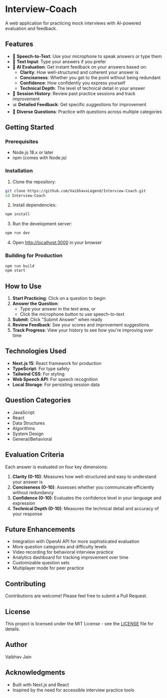 # Interview-Coach

A web application for practicing mock interviews with AI-powered evaluation and feedback.

## Features

- 🎤 **Speech-to-Text**: Use your microphone to speak answers or type them
- 📝 **Text Input**: Type your answers if you prefer
- 🤖 **AI Evaluation**: Get instant feedback on your answers based on:
  - **Clarity**: How well-structured and coherent your answer is
  - **Conciseness**: Whether you get to the point without being redundant
  - **Confidence**: How confidently you express yourself
  - **Technical Depth**: The level of technical detail in your answer
- 💾 **Session History**: Review past practice sessions and track improvement
- 📊 **Detailed Feedback**: Get specific suggestions for improvement
- 🎯 **Diverse Questions**: Practice with questions across multiple categories

## Getting Started

### Prerequisites

- Node.js 18.x or later
- npm (comes with Node.js)

### Installation

1. Clone the repository:
```bash
git clone https://github.com/VaibhavxLegend/Interview-Coach.git
cd Interview-Coach
```

2. Install dependencies:
```bash
npm install
```

3. Run the development server:
```bash
npm run dev
```

4. Open [http://localhost:3000](http://localhost:3000) in your browser

### Building for Production

```bash
npm run build
npm start
```

## How to Use

1. **Start Practicing**: Click on a question to begin
2. **Answer the Question**: 
   - Type your answer in the text area, or
   - Click the microphone button to use speech-to-text
3. **Submit**: Click "Submit Answer" when ready
4. **Review Feedback**: See your scores and improvement suggestions
5. **Track Progress**: View your history to see how you're improving over time

## Technologies Used

- **Next.js 15**: React framework for production
- **TypeScript**: For type safety
- **Tailwind CSS**: For styling
- **Web Speech API**: For speech recognition
- **Local Storage**: For persisting session data

## Question Categories

- JavaScript
- React
- Data Structures
- Algorithms
- System Design
- General/Behavioral

## Evaluation Criteria

Each answer is evaluated on four key dimensions:

1. **Clarity (0-10)**: Measures how well-structured and easy to understand your answer is
2. **Conciseness (0-10)**: Assesses whether you communicate efficiently without redundancy
3. **Confidence (0-10)**: Evaluates the confidence level in your language and expression
4. **Technical Depth (0-10)**: Measures the technical detail and accuracy of your response

## Future Enhancements

- Integration with OpenAI API for more sophisticated evaluation
- More question categories and difficulty levels
- Video recording for behavioral interview practice
- Analytics dashboard for tracking improvement over time
- Customizable question sets
- Multiplayer mode for peer practice

## Contributing

Contributions are welcome! Please feel free to submit a Pull Request.

## License

This project is licensed under the MIT License - see the [LICENSE](LICENSE) file for details.

## Author

Vaibhav Jain

## Acknowledgments

- Built with Next.js and React
- Inspired by the need for accessible interview practice tools
